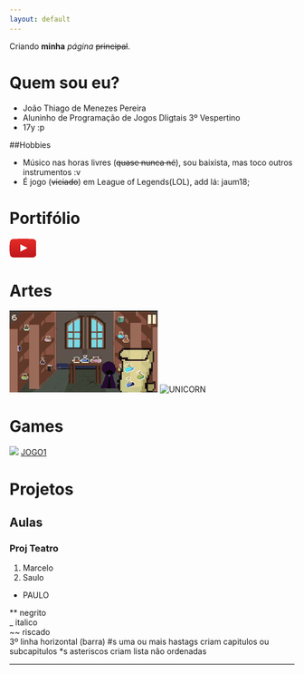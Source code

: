 ```yaml
---
layout: default
---
```


Criando **minha** _página_ ~~principal~~.

# Quem sou eu?

* João Thiago de Menezes Pereira
* Aluninho de Programação de Jogos DIigtais 3º Vespertino
* 17y :p

##Hobbies
 * Músico nas horas livres (~~quase nunca né~~), sou baixista, mas toco outros instrumentos :v
 * É jogo (~~viciado~~) em League of Legends(LOL), add lá: jaum18;

# Portifólio

[![](wwwwwwwwwwww.png)](https://www.youtube.com/user/gerrard628/featured?disable_polymer=true)

# Artes
![](aa.gif)
![UNICORN](https://i.pinimg.com/736x/dc/18/ab/dc18abcbf686a86b7df630cf1f10a1b1--pixel-crochet-pattern-crochet-patterns.jpg)

# Games

[![](Ivern_Render.png)](https://pbs.twimg.com/media/DHfTQCrVwAAHzMM.jpg)
[JOGO1]()

# Projetos
## Aulas
### Proj Teatro

1. Marcelo
2. Saulo
* PAULO

** negrito  
_ italico  
~~ riscado  
3º linha horizontal (barra)
#s uma ou mais hastags criam capitulos ou subcapitulos
*s asteriscos criam lista não ordenadas


***
